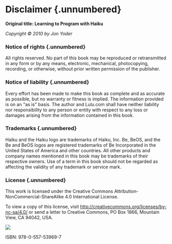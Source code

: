 # Disclaimer {.unnumbered}

**Original title: Learning to Program with Haiku**

*Copyright © 2010 by Jon Yoder*

### Notice of rights {.unnumbered}

All rights reserved. No part of this book may be reproduced or retransmitted in any form or by any means, electronic, mechanical, photocopying, recording, or otherwise, without prior written permission of the publisher.

### Notice of liability {.unnumbered}

Every effort has been made to make this book as complete and as accurate as possible, but no warranty or fitness is implied. The information provided is on an "as is" basis. The author and Lulu.com shall have neither liability nor responsibility to any person or entity with respect to any loss or damages arising from the information contained in this book.

### Trademarks {.unnumbered}

Haiku and the Haiku logo are trademarks of Haiku, Inc. Be, BeOS, and the Be and BeOS logos are registered trademarks of Be Incorporated in the United States of America and other countries. All other products and company names mentioned in this book may be trademarks of their respective owners. Use of a term in this book should not be regarded as affecting the validity of any trademark or service mark.

### License {.unnumbered}

This work is licensed under the
Creative Commons Attribution-NonCommercial-ShareAlike 4.0 International License.

To view a copy of this license, visit http://creativecommons.org/licenses/by-nc-sa/4.0/ or send a letter to Creative Commons, PO Box 1866, Mountain View, CA 94042, USA.

![](images/cc-by-nc-sa.png)

ISBN: 978-0-557-53969-7
